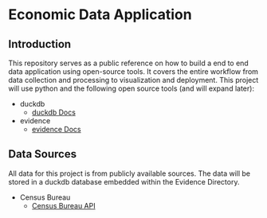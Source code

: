 # Economic Data Application


## Introduction

This repository serves as a public reference on how to build a end to end data application using open-source tools. It covers the entire workflow from data collection and processing to visualization and deployment. This project will use python and the following open source tools (and will expand later): 
* duckdb
    * [duckdb Docs](https://duckdb.org/docs) 
* evidence
    * [evidence Docs](https://docs.evidence.dev)

## Data Sources

All data for this project is from publicly available sources. The data will be stored in a duckdb database embedded within the Evidence Directory.

* Census Bureau
    * [Census Bureau API](https://www.census.gov/content/dam/Census/data/developers/api-user-guide/api-guide.pdf)

